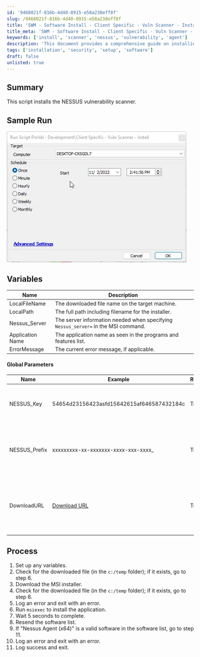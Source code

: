 ```yaml
---
id: '9468021f-816b-4d40-8915-e58a238eff8f'
slug: /9468021f-816b-4d40-8915-e58a238eff8f
title: 'SWM - Software Install - Client Specific - Vuln Scanner - Install'
title_meta: 'SWM - Software Install - Client Specific - Vuln Scanner - Install'
keywords: ['install', 'scanner', 'nessus', 'vulnerability', 'agent']
description: 'This document provides a comprehensive guide on installing the NESSUS vulnerability scanner, including sample runs, variable definitions, global parameters, and a detailed process for successful installation.'
tags: ['installation', 'security', 'setup', 'software']
draft: false
unlisted: true
---
```


## Summary

This script installs the NESSUS vulnerability scanner.

## Sample Run

![Sample Run](../../static/img/docs/9468021f-816b-4d40-8915-e58a238eff8f/image_1.webp)

## Variables

| Name              | Description                                                                                                   |
|-------------------|---------------------------------------------------------------------------------------------------------------|
| LocalFileName     | The downloaded file name on the target machine.                                                              |
| LocalPath         | The full path including filename for the installer.                                                          |
| Nessus_Server     | The server information needed when specifying `Nessus_server=` in the MSI command.                          |
| Application Name  | The application name as seen in the programs and features list.                                             |
| ErrorMessage      | The current error message, if applicable.                                                                     |

#### Global Parameters

| Name          | Example                                                                                                     | Required | Description                                                                      |
|---------------|-------------------------------------------------------------------------------------------------------------|----------|----------------------------------------------------------------------------------|
| NESSUS_Key    | 54654d23156423asfd15642615af646587432184c                                                                  | True     | The NESSUS key assigned to the required instance                                 |
| NESSUS_Prefix | xxxxxxxxx-xx-xxxxxxx-xxxx-xxx-xxxx_                                                                        | True     | The prefix to the computer name when entering `NESSUS_Name`, should end with _. |
| DownloadURL   | [Download URL](https://www.tenable.com/downloads/api/v1/public/pages/nessus-agents/downloads/17228/download?i_agree_to_tenable_license_agreement=true) | True     | The download URL for the Nessus agent. Will need to change with future versions. |

## Process

1. Set up any variables.
2. Check for the downloaded file (in the `c:/temp` folder); if it exists, go to step 6.
3. Download the MSI installer.
4. Check for the downloaded file (in the `c:/temp` folder); if it exists, go to step 6.
5. Log an error and exit with an error.
6. Run `msiexec` to install the application.
7. Wait 5 seconds to complete.
8. Resend the software list.
9. If "Nessus Agent (x64)" is a valid software in the software list, go to step 11.
10. Log an error and exit with an error.
11. Log success and exit.